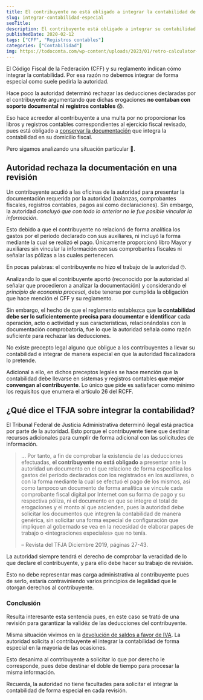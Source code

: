 ```yaml
---
title: El contribuyente no está obligado a integrar la contabilidad de forma especial
slug: integrar-contabilidad-especial
seoTitle: 
description: El contribuyente está obligado a integrar su contabilidad conforme a las leyes fiscales y no de forma especial como suele solicitarla la autoridad.
publishedDate: 2020-02-12
tags: ["CFF", "Registros contables"]
categories: ["Contabilidad"]
img: https://todoconta.com/wp-content/uploads/2023/01/retro-calculator-desk-yellow.jpeg
---
```



El Código Fiscal de la Federación (CFF) y su reglamento indican cómo integrar la contabilidad. Por esa razón no debemos integrar de forma especial como suele pedirla la autoridad.




Hace poco la autoridad determinó rechazar las deducciones declaradas por el contribuyente argumentando que dichas erogaciones **no contaban con soporte documental ni registros contables** 😱.




Eso hace acreedor al contribuyente a una multa por no proporcionar los libros y registros contables correspondientes al ejercicio fiscal revisado, pues está obligado a [conservar la documentación](https://blog.todoconta.com/conservar-contabilidad-plazo/) que integra la contabilidad en su domicilio fiscal.




Pero sigamos analizando una situación particular 🧐.




Autoridad rechaza la documentación en una revisión
--------------------------------------------------




Un contribuyente acudió a las oficinas de la autoridad para presentar la documentación requerida por la autoridad (balanzas, comprobantes fiscales, registros contables, pagos así como declaraciones). Sin embargo, la autoridad *concluyó que con todo lo anterior no le fue posible vincular la información*.




Esto debido a que el contribuyente no relacionó de forma analítica los gastos por el período declarado con sus auxiliares, ni incluyó la forma mediante la cual se realizó el pago. Únicamente proporcionó libro Mayor y auxiliares sin vincular la información con sus comprobantes fiscales ni señalar las pólizas a las cuales pertenecen.




En pocas palabras: el contribuyente no hizo el trabajo de la autoridad 🙄.




Analizando lo que el contribuyente aportó (reconocido por la autoridad al señalar que procedieron a analizar la documentación) y considerando el *principio de economía procesal*, debe tenerse por cumplida la obligación que hace mención el CFF y su reglamento.




Sin embargo, el hecho de que el reglamento establezca que **la contabilidad debe ser lo suficientemente precisa para documentar e identificar** cada operación, acto o actividad y sus características, relacionándolas con la documentación comprobatoria, fue lo que la autoridad señala como razón suficiente para rechazar las deducciones.




No existe precepto legal alguno que obligue a los contribuyentes a llevar su contabilidad e integrar de manera especial en que la autoridad fiscalizadora lo pretende.




Adicional a ello, en dichos preceptos legales se hace mención que la contabilidad debe llevarse en sistemas y registros contables **que mejor convengan al contribuyente**. Lo único que pide es satisfacer como mínimo los requisitos que enumera el artículo 26 del RCFF.




¿Qué dice el TFJA sobre integrar la contabilidad?
-------------------------------------------------




El Tribunal Federal de Justicia Administrativa determinó ilegal está practica por parte de la autoridad. Esto porque el contribuyente tiene que destinar recursos adicionales para cumplir de forma adicional con las solicitudes de información.





> … Por tanto, a fin de comprobar la existencia de las deducciones efectuadas, **el contribuyente no está obligado** a presentar ante la autoridad un documento en el que relacione de forma específica los gastos del período declarados con los registrados en los auxiliares, o con la forma mediante la cual se efectuó el pago de los mismos, así como tampoco un documento de forma analítica se vincule cada comprobante fiscal digital por Internet con su forma de pago y su respectiva póliza, ni el documento en que se integre el total de erogaciones y el monto al que ascienden, pues la autoridad debe solicitar los documentos que integren la contabilidad de manera genérica, sin solicitar una forma especial de configuración que impliquen al gobernado se vea en la necesidad de elaborar papes de trabajo o «integraciones especiales» que no tenía.
> 
> 
> – Revista del TFJA Diciembre 2019, páginas 27\-43\.




La autoridad siempre tendrá el derecho de comprobar la veracidad de lo que declare el contribuyente, y para ello debe hacer su trabajo de revisión.




Esto no debe representar mas carga administrativa al contribuyente pues de serlo, estaría contraviniendo varios principios de legalidad que le otorgan derechos al contribuyente.




### Conclusión




Resulta interesante esta sentencia pues, en este caso se trató de una revisión para garantizar la validéz de las deducciones del contribuyente.




Misma situación vivimos en la [devolución de saldos a favor de IVA](https://todoconta.com/recuperar-iva/). La autoridad solicita al contribuyente el integrar la contabilidad de forma especial en la mayoría de las ocasiones.




Esto desanima al contribuyente a solicitar lo que por derecho le corresponde, pues debe destinar el doble de tiempo para procesar la misma información.




Recuerda, la autoridad no tiene facultades para solicitar el integrar la contabilidad de forma especial en cada revisión.



